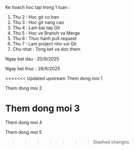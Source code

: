 Ke hoach hoc tap trong 1 tuan :

1. Thu 2 : Hoc git co ban
2. Thu 3 : Hoc git nang cao
3. Thu 4 : Lam bai tap Git
4. Thu 5 : Hoc ve Branch va Merge
5. Thu 6 : Thuc hanh pull request
6. Thu 7 : Lam project nho voi Git
7. Chu nhat : Tong ket va doc them

Ngay bat dau : 20/9/2025

Ngay ket thuc : 26/9/2025

<<<<<<< Updated upstream
Them dong moi 1

Them dong moi 2

Them dong moi 3
=======
Them dong moi 4

Them dong moi 5
>>>>>>> Stashed changes


